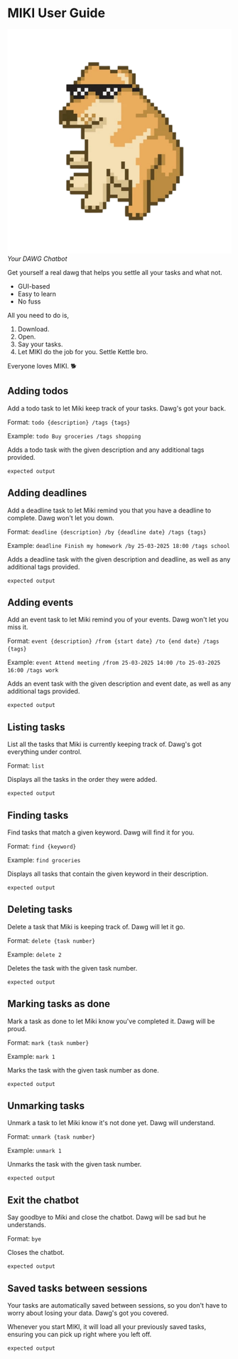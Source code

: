 # MIKI User Guide

![MIKI Screenshot](src/main/resources/images/DaDog.png)
_Your DAWG Chatbot_

Get yourself a real dawg that helps you settle all your tasks and what not.

- GUI-based
- Easy to learn
- No fuss

All you need to do is,

1. Download.
2. Open.
3. Say your tasks.
4. Let MIKI do the job for you.
   Settle Kettle bro.

Everyone loves MIKI. 🐕

## Adding todos

Add a todo task to let Miki keep track of your tasks. Dawg's got your back.

Format: `todo {description} /tags {tags}`

Example: `todo Buy groceries /tags shopping`

Adds a todo task with the given description and any additional tags provided.

```
expected output
```

## Adding deadlines

Add a deadline task to let Miki remind you that you have a deadline to complete. Dawg won't let you down.

Format: `deadline {description} /by {deadline date} /tags {tags}`

Example: `deadline Finish my homework /by 25-03-2025 18:00 /tags school`

Adds a deadline task with the given description and deadline, as well as any additional tags provided.

```
expected output
```

## Adding events

Add an event task to let Miki remind you of your events. Dawg won't let you miss it.

Format: `event {description} /from {start date} /to {end date} /tags {tags}`

Example: `event Attend meeting /from 25-03-2025 14:00 /to 25-03-2025 16:00 /tags work`

Adds an event task with the given description and event date, as well as any additional tags provided.

```
expected output
```

## Listing tasks

List all the tasks that Miki is currently keeping track of. Dawg's got everything under control.

Format: `list`

Displays all the tasks in the order they were added.

```
expected output
```

## Finding tasks

Find tasks that match a given keyword. Dawg will find it for you.

Format: `find {keyword}`

Example: `find groceries`

Displays all tasks that contain the given keyword in their description.

```
expected output
```

## Deleting tasks

Delete a task that Miki is keeping track of. Dawg will let it go.

Format: `delete {task number}`

Example: `delete 2`

Deletes the task with the given task number.

```
expected output
```

## Marking tasks as done

Mark a task as done to let Miki know you've completed it. Dawg will be proud.

Format: `mark {task number}`

Example: `mark 1`

Marks the task with the given task number as done.

```
expected output
```

## Unmarking tasks

Unmark a task to let Miki know it's not done yet. Dawg will understand.

Format: `unmark {task number}`

Example: `unmark 1`

Unmarks the task with the given task number.

```
expected output
```

## Exit the chatbot

Say goodbye to Miki and close the chatbot. Dawg will be sad but he understands.

Format: `bye`

Closes the chatbot.

```
expected output
```

## Saved tasks between sessions

Your tasks are automatically saved between sessions, so you don't have to worry about losing your data. Dawg's got you covered.

Whenever you start MIKI, it will load all your previously saved tasks, ensuring you can pick up right where you left off.

```
expected output
```
